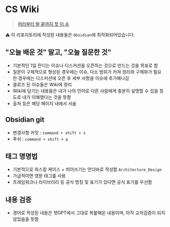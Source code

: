 # CS Wiki

> [머리부터 발 끝까지 핫 이 슈](https://open.spotify.com/track/5paXozBSDZcfFwEeKbEnok?si=6f273812a4684ee1)

⚠️ 이 리포지토리에 작성된 내용들은 `Obsidian`에 최적화되어있습니다.
## "오늘 배운 것" 말고, "오늘 질문한 것"

- 기본적인 1일 잔디는 이슈나 디스커션을 오픈하는 것으로 만드는 것을 목표로 함
- 질문이 구체적으로 형성된 경우에는 이슈, 다소 범위가 커져 정리와 구체화가 필요한 경우에는 디스커션에 오픈 후 세부 사항을 이슈에 추가해나감
- 클로즈 된 이슈들은 Wiki에 정리
- Wiki에 담기는 내용들은 내가 나의 언어로 다른 사람에게 충분히 설명할 수 있을 정도로 내가 이해했다는 것을 뜻함
- 출처 등은 해당 페이지 내에서 서술

## Obsidian git

- 변경사항 커밋 : `command + shift + s`
- 푸쉬 : `command + shift + p`

## 태그 명명법
- 기본적으로 파스칼 케이스 + 띄어쓰기는 언더바로 작성함 `Architecture_Design`
- 가급적이면 영문 태그를 사용
- 프레임워크나 라이브러리 등 공식 명칭 및 표기가 있다면 공식 표기를 우선함

## 내용 검증
- 경어로 작성된 내용은 챗GPT에서 그대로 복붙해온 내용이며, 아직 교차검증이 되지 않았음을 뜻함
